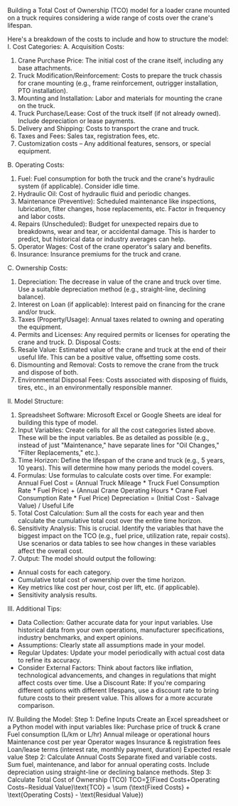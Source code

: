 Building a Total Cost of Ownership (TCO) model for a loader crane mounted on a truck requires considering a wide range of costs over the crane's lifespan.

Here's a breakdown of the costs to include and how to structure the model:
I. Cost Categories:
  A. Acquisition Costs:
1. Crane Purchase Price: The initial cost of the crane itself, including any base attachments.
2. Truck Modification/Reinforcement: Costs to prepare the truck chassis for crane mounting (e.g., frame reinforcement, outrigger installation, PTO installation).
3. Mounting and Installation: Labor and materials for mounting the crane on the truck.
4. Truck Purchase/Lease: Cost of the truck itself (if not already owned). Include depreciation or lease payments.
5. Delivery and Shipping: Costs to transport the crane and truck.
6. Taxes and Fees: Sales tax, registration fees, etc.
7. Customization costs – Any additional features, sensors, or special equipment.

  B. Operating Costs:
1. Fuel: Fuel consumption for both the truck and the crane's hydraulic system (if applicable). Consider idle time.
2. Hydraulic Oil: Cost of hydraulic fluid and periodic changes.
3. Maintenance (Preventive): Scheduled maintenance like inspections, lubrication, filter changes, hose replacements, etc. Factor in frequency and labor costs.
4. Repairs (Unscheduled): Budget for unexpected repairs due to breakdowns, wear and tear, or accidental damage. This is harder to predict, but historical data or industry averages can help.
5. Operator Wages: Cost of the crane operator's salary and benefits.
6. Insurance: Insurance premiums for the truck and crane.

  C. Ownership Costs:
1. Depreciation: The decrease in value of the crane and truck over time. Use a suitable depreciation method (e.g., straight-line, declining balance).
2. Interest on Loan (if applicable): Interest paid on financing for the crane and/or truck.
3. Taxes (Property/Usage): Annual taxes related to owning and operating the equipment.
4. Permits and Licenses: Any required permits or licenses for operating the crane and truck.
D. Disposal Costs:
1. Resale Value: Estimated value of the crane and truck at the end of their useful life. This can be a positive value, offsetting some costs.
2. Dismounting and Removal: Costs to remove the crane from the truck and dispose of both.
3. Environmental Disposal Fees: Costs associated with disposing of fluids, tires, etc., in an environmentally responsible manner.

II. Model Structure:
1. Spreadsheet Software: Microsoft Excel or Google Sheets are ideal for building this type of model.
2. Input Variables: Create cells for all the cost categories listed above. These will be the input variables. Be as detailed as possible (e.g., instead of just "Maintenance," have separate lines for "Oil Changes," "Filter Replacements," etc.).
3. Time Horizon: Define the lifespan of the crane and truck (e.g., 5 years, 10 years). This will determine how many periods the model covers.
4. Formulas: Use formulas to calculate costs over time. For example:
Annual Fuel Cost = (Annual Truck Mileage * Truck Fuel Consumption Rate * Fuel Price) + (Annual Crane Operating Hours * Crane Fuel Consumption Rate * Fuel Price)
Depreciation = (Initial Cost - Salvage Value) / Useful Life
5. Total Cost Calculation: Sum all the costs for each year and then calculate the cumulative total cost over the entire time horizon.
6. Sensitivity Analysis: This is crucial. Identify the variables that have the biggest impact on the TCO (e.g., fuel price, utilization rate, repair costs). Use scenarios or data tables to see how changes in these variables affect the overall cost.
7. Output: The model should output the following:
- Annual costs for each category.
- Cumulative total cost of ownership over the time horizon.
- Key metrics like cost per hour, cost per lift, etc. (if applicable).
- Sensitivity analysis results.

III. Additional Tips:
- Data Collection: Gather accurate data for your input variables. Use historical data from your own operations, manufacturer specifications, industry benchmarks, and expert opinions.
- Assumptions: Clearly state all assumptions made in your model.
- Regular Updates: Update your model periodically with actual cost data to refine its accuracy.
- Consider External Factors: Think about factors like inflation, technological advancements, and changes in regulations that might affect costs over time.
Use a Discount Rate: If you're comparing different options with different lifespans, use a discount rate to bring future costs to their present value. This allows for a more accurate comparison.

IV. Building the Model:
Step 1: Define Inputs
Create an Excel spreadsheet or a Python model with input variables like:
Purchase price of truck & crane
Fuel consumption (L/km or L/hr)
Annual mileage or operational hours
Maintenance cost per year
Operator wages
Insurance & registration fees
Loan/lease terms (interest rate, monthly payment, duration)
Expected resale value
Step 2: Calculate Annual Costs
Separate fixed and variable costs.
Sum fuel, maintenance, and labor for annual operating costs.
Include depreciation using straight-line or declining balance methods.
Step 3: Calculate Total Cost of Ownership (TCO)
TCO=∑(Fixed Costs+Operating Costs−Residual Value)\text{TCO} = \sum (\text{Fixed Costs} + \text{Operating Costs} - \text{Residual Value})
